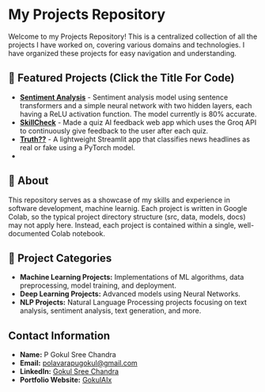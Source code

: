 # My Projects Repository

Welcome to my Projects Repository! This is a centralized collection of all the projects I have worked on, covering various domains and technologies. I have organized these projects for easy navigation and understanding.


## 🌟 Featured Projects (Click the Title For Code)
- **[Sentiment Analysis](https://github.com/GokulAIx/Sentiment-Analysis)** - Sentiment analysis model using sentence transformers and a simple neural network with two hidden layers, each having a ReLU activation function. The model currently is 80% accurate.
- **[SkillCheck](https://github.com/Gokul-sc/SkillCheck)** - Made a quiz AI feedback web app which uses the Groq API to continuously give feedback to the user after each quiz.
- **[Truth??](https://github.com/GokulAIx/Fake_News_Detector)** - A lightweight Streamlit app that classifies news headlines as real or fake using a PyTorch model.
- 

## 📌 About
This repository serves as a showcase of my skills and experience in software development, machine learnig. Each project is written in Google Colab, so the typical project directory structure (src, data, models, docs) may not apply here. Instead, each project is contained within a single, well-documented Colab notebook.

## 🚀 Project Categories
- **Machine Learning Projects:** Implementations of ML algorithms, data preprocessing, model training, and deployment.
- **Deep Learning Projects:** Advanced models using Neural Networks.
- **NLP Projects:** Natural Language Processing projects focusing on text analysis, sentiment analysis, text generation, and more.


## Contact Information
- **Name:** P Gokul Sree Chandra
- **Email:** polavarapugokul@gmail.com
- **LinkedIn:** [Gokul Sree Chandra](https://www.linkedin.com/in/gokulsreechandra/)
- **Portfolio Website:** [GokulAIx](https://soft-truffle-eada3e.netlify.app/)
